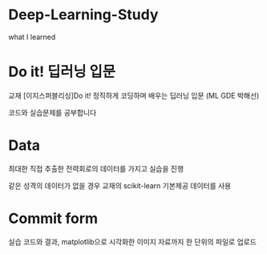 # Deep-Learning-Study
what I learned

# Do it! 딥러닝 입문
교재 [이지스퍼블리싱]Do it! 정직하게 코딩하며 배우는 딥러닝 입문 (ML GDE 박해선)

코드와 실습문제를 공부합니다

# Data
최대한 직접 추출한 전력회로의 데이터를 가지고 실습을 진행

같은 성격의 데이터가 없을 경우 교재의 scikit-learn 기본제공 데이터를 사용

# Commit form
실습 코드와 결과, matplotlib으로 시각화한 이미지 자료까지 한 단위의 파일로 업로드
